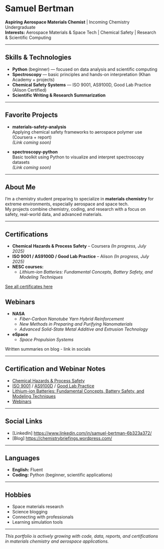 # Samuel Bertman

**Aspiring Aerospace Materials Chemist** | Incoming Chemistry Undergraduate  
**Interests:** Aerospace Materials & Space Tech | Chemical Safety | Research & Scientific Computing

---

## Skills & Technologies

- **Python** (beginner) — focused on data analysis and scientific computing  
- **Spectroscopy** — basic principles and hands-on interpretation (Khan Academy + projects)  
- **Chemical Safety Systems** — ISO 9001, AS9100D, Good Lab Practice (Alison Certified)  
- **Scientific Writing & Research Summarization**

---

## Favorite Projects

- **materials-safety-analysis**  
  Applying chemical safety frameworks to aerospace polymer use (Coursera + report)   
  _(Link coming soon)_

- **spectroscopy-python**  
  Basic toolkit using Python to visualize and interpret spectroscopy datasets  
  _(Link coming soon)_

---

## About Me

I’m a chemistry student preparing to specialize in **materials chemistry** for extreme environments, especially aerospace and space tech.  
My projects combine chemistry, coding, and research with a focus on safety, real-world data, and advanced materials.

---

## Certifications

- **Chemical Hazards & Process Safety** – Coursera *(In progress, July 2025)*  
- **ISO 9001 / AS9100D / Good Lab Practice** – Alison *(In progress, July 2025)*  
- **NESC courses:**
  - *Lithium-ion Batteries: Fundamental Concepts, Battery Safety, and Modeling Techniques*

[See all certificates here](https://github.com/SamuelBertman/certificates-links) <!-- Update with your actual repo or links -->

## Webinars

- **NASA**  
  - *Fiber-Carbon Nanotube Yarn Hybrid Reinforcement*  
  - *New Methods in Preparing and Purifying Nanomaterials*
  - *Advanced Solid-State Metal Additive and Extrusion Technology*
- **eSpace**
  - *Space Propulsion Systems*

Written summaries on blog - link in socials  

---

## Certification and Webinar Notes

- [Chemical Hazards & Process Safety](https://github.com/SamuelBertman/Chemical-Hazards-and-Process-Safety-Specialization/blob/main/README.md)
- [ISO 9001]( ) / [AS9100D]( ) / [Good Lab Practice]( )
- [Lithium-ion Batteries: Fundamental Concepts, Battery Safety, and Modeling Techniques]( )
- [Webinars](https://github.com/SamuelBertman/Webinars/blob/main/README.md)

---

## Social Links

- [LinkedIn] https://www.linkedin.com/in/samuel-bertman-6b323a372/
- [Blog] https://chemistrybriefings.wordpress.com/

---

## Languages

- **English:** Fluent
- **Coding:** Python (beginner, scientific applications)

---

## Hobbies

- Space materials research
- Science blogging
- Connecting with professionals
- Learning simulation tools

---

*This portfolio is actively growing with code, data, reports, and certifications in materials chemistry and aerospace applications.*
